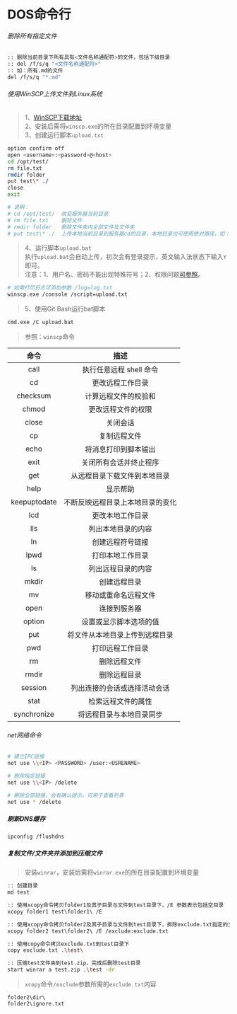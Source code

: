 # DOS命令行

###### 删除所有指定文件

```bash
:: 删除当前目录下所有具有<文件名称通配符>的文件，包括下级目录
:: del /f/s/q "<文件名称通配符>"
:: 如：所有.md的文件
del /f/s/q "*.md"
```

###### 使用WinSCP上传文件到Linux系统

> 1、[WinSCP下载地址](https://winscp.net/eng/download.php)  
> 2、安装后需将```winscp.exe```的所在目录配置到环境变量  
> 3、创建运行脚本```upload.txt```  

```bash
option confirm off
open <username>:<password>@<host>
cd /opt/test/
rm file.txt
rmdir folder
put test\* ./
close
exit
```

```bash
# 说明：
# cd /opt/test/  改变服务器当前目录
# rm file.txt    删除文件
# rmdir folder   删除文件夹内全部文件及文件夹
# put test\* ./  上传本地当前目录到服务器cd的目录，本地目录也可使用绝对路径，如：C:\test\a.zip
```

> 4、运行脚本```upload.bat```  
> 执行```upload.bat```会自动上传，初次会有登录提示，英文输入法状态下输入```Y```即可。  
> 注意：1、用户名、密码不能出现特殊符号；2、权限问题[可参照](../linux/cmd.md#用户操作)。  

```bash
# 如需打印日志可添加参数 /log=log.txt
winscp.exe /console /script=upload.txt
```

> 5、使用Git Bash运行bat脚本  

```bash
cmd.exe /C upload.bat
```

> 参照：```winscp```命令  

| 命令 | 描述 |
|:--:|:--:|
| call | 执行任意远程 shell 命令 |
| cd | 更改远程工作目录 |
| checksum | 计算远程文件的校验和 |
| chmod | 更改远程文件的权限 |
| close | 关闭会话 |
| cp | 复制远程文件 |
| echo | 将消息打印到脚本输出 |
| exit | 关闭所有会话并终止程序 |
| get | 从远程目录下载文件到本地目录 |
| help | 显示帮助 |
| keepuptodate | 不断反映远程目录上本地目录的变化 |
| lcd | 更改本地工作目录 |
| lls | 列出本地目录的内容 |
| ln | 创建远程符号链接 |
| lpwd | 打印本地工作目录 |
| ls | 列出远程目录的内容 |
| mkdir | 创建远程目录 |
| mv | 移动或重命名远程文件 |
| open | 连接到服务器 |
| option | 设置或显示脚本选项的值 |
| put | 将文件从本地目录上传到远程目录 |
| pwd | 打印远程工作目录 |
| rm | 删除远程文件 |
| rmdir | 删除远程目录 |
| session | 列出连接的会话或选择活动会话 |
| stat | 检索远程文件的属性 |
| synchronize | 将远程目录与本地目录同步 |


###### net网络命令

```bash
# 建立IPC链接
net use \\<IP> <PASSWORD> /user:<USRENAME>

# 删除指定链接
net use \\<IP> /delete

# 删除全部链接，会有确认提示，可用于查看列表
net use * /delete
```

##### 刷新DNS缓存

```bash
ipconfig /flushdns
```

##### 复制文件/文件夹并添加到压缩文件

> 安装```winrar```，安装后需将```winrar.exe```的所在目录配置到环境变量  

```bash
:: 创建目录
md test

:: 使用xcopy命令拷贝folder1及其子目录与文件到test目录下，/E 参数表示包括空目录
xcopy folder1 test\folder1\ /E

:: 使用xcopy命令拷贝folder2及其子目录与文件到test目录下，排除exclude.txt指定的文件及文件夹：\dir\ 为忽略dir目录，.txt 为忽略扩展名的文件
xcopy folder2 test\folder2\ /E /exclude:exclude.txt

:: 使用copy命令拷贝exclude.txt到test目录下
copy exclude.txt .\test\

:: 压缩test文件夹到test.zip，完成后删除test目录
start winrar a test.zip .\test -dr
```

> ```xcopy```命令```/exclude```参数所需的```exclude.txt```内容  

```
folder2\dir\
folder2\ignore.txt
```